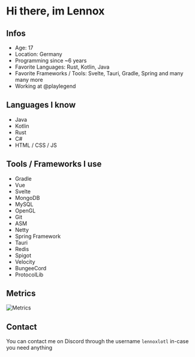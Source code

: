 # Hi there, im Lennox

## Infos
- Age: 17
- Location: Germany
- Programming since ~6 years
- Favorite Languages: Rust, Kotlin, Java
- Favorite Frameworks / Tools: Svelte, Tauri, Gradle, Spring and many many more
- Working at @playlegend

## Languages I know
- Java
- Kotlin
- Rust
- C#
- HTML / CSS / JS

## Tools / Frameworks I use
- Gradle
- Vue
- Svelte
- MongoDB
- MySQL
- OpenGL
- Git
- ASM
- Netty
- Spring Framework
- Tauri
- Redis
- Spigot 
- Velocity
- BungeeCord
- ProtocolLib

## Metrics

![Metrics](https://github-readme-stats.vercel.app/api?username=officialLennox&show_icons=true&theme=dark)

## Contact
You can contact me on Discord through the username `lennoxlotl` in-case you need anything
